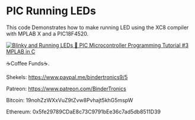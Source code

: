 # **PIC Running LEDs**

This code Demonstrates how to make running LED using the XC8 compiler with MPLAB X and a PIC18F4520.

[![Blinky and Running LEDs 🔴 PIC Microcontroller Programming Tutorial #3 MPLAB in C](https://img.youtube.com/vi/OBNpr4BSHA8/0.jpg)](https://www.youtube.com/watch?v=OBNpr4BSHA8 "Blinky and Running LEDs 🔴 PIC Microcontroller Programming Tutorial #3 MPLAB in C")

☕Coffee Funds☕.

Shekels: 
https://www.paypal.me/bindertronics9/5

Patreon:
https://www.patreon.com/BinderTronics

Bitcoin: 
19nohZzWXxVuZ9tZvw8Pvhajt5khG5mspW

Ethereum: 
0x5fe29789CDaE8c73C9791bEe36c7ad5db8511D39












